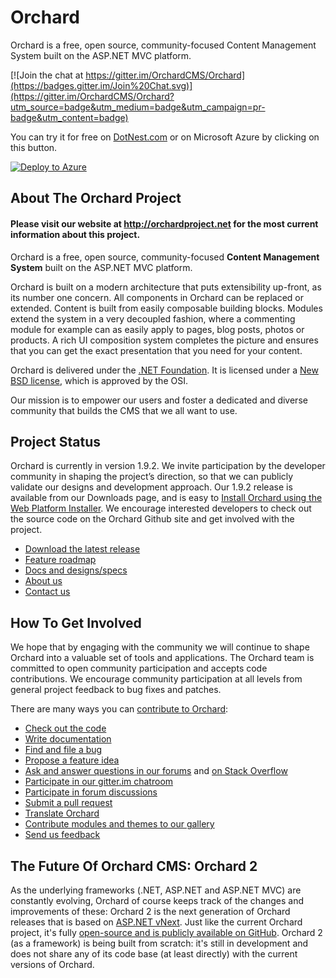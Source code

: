 # Orchard

Orchard is a free, open source, community-focused Content Management System built on the ASP.NET MVC platform.

[![Join the chat at https://gitter.im/OrchardCMS/Orchard](https://badges.gitter.im/Join%20Chat.svg)](https://gitter.im/OrchardCMS/Orchard?utm_source=badge&utm_medium=badge&utm_campaign=pr-badge&utm_content=badge)

You can try it for free on [DotNest.com](https://dotnest.com) or on Microsoft Azure by clicking on this button.

[![Deploy to Azure](https://azuredeploy.net/deploybutton.png)](https://portal.azure.com/#create/OutercurveFoundation.OrchardCMS.1.0.4)

## About The Orchard Project

#### Please visit our website at http://orchardproject.net for the most current information about this project.

Orchard is a free, open source, community-focused **Content Management System** built on the ASP.NET MVC platform.

Orchard is built on a modern architecture that puts extensibility up-front, as its number one concern. All components in Orchard can be replaced or extended. Content is built from easily composable building blocks. Modules extend the system in a very decoupled fashion, where a commenting module for example can as easily apply to pages, blog posts, photos or products. A rich UI composition system completes the picture and ensures that you can get the exact presentation that you need for your content.

Orchard is delivered under the [.NET Foundation](http://www.dotnetfoundation.org/orchard). It is licensed under a [New BSD license](http://www.opensource.org/licenses/bsd-license.php), which is approved by the OSI.

Our mission is to empower our users and foster a dedicated and diverse community that builds the CMS that we all want to use.

## Project Status

Orchard is currently in version 1.9.2. We invite participation by the developer community in shaping the project’s direction, so that we can publicly validate our designs and development approach. 
Our 1.9.2 release is available from our Downloads page, and is easy to [Install Orchard using the Web Platform Installer](http://docs.orchardproject.net/Documentation/Installing-Orchard). We encourage interested developers to check out the source code on the Orchard Github site and get involved with the project.

* [Download the latest release](https://github.com/OrchardCMS/Orchard/releases)
* [Feature roadmap](http://docs.orchardproject.net/Documentation/feature-roadmap)
* [Docs and designs/specs](http://www.orchardproject.net/docs)
* [About us](http://www.orchardproject.net/about)
* [Contact us](mailto:ofeedbk@microsoft.com)

## How To Get Involved

We hope that by engaging with the community we will continue to shape Orchard into a valuable set of tools and applications. The Orchard team is committed to open community participation and accepts code contributions.  We encourage community participation at all levels from general project feedback to bug fixes and patches.  

There are many ways you can [contribute to Orchard](http://orchardproject.net/contribution):

* [Check out the code](https://github.com/OrchardCMS/Orchard)
* [Write documentation](https://github.com/OrchardCMS/OrchardDoc)
* [Find and file a bug](https://github.com/OrchardCMS/Orchard/issues)
* [Propose a feature idea](http://orchard.uservoice.com)
* [Ask and answer questions in our forums](http://www.orchardproject.net/discussions) and [on Stack Overflow](http://stackoverflow.com/questions/tagged/orchardcms)
* [Participate in our gitter.im chatroom](https://gitter.im/OrchardCMS/Orchard)
* [Participate in forum discussions](http://orchard.codeplex.com/discussions)
* [Submit a pull request](http://docs.orchardproject.net/Documentation/Contributing-patches)
* [Translate Orchard](http://orchardproject.net/localize)
* [Contribute modules and themes to our gallery](http://gallery.orchardproject.net/)
* [Send us feedback](mailto:ofeedbk@microsoft.com)

## The Future Of Orchard CMS: Orchard 2

As the underlying frameworks (.NET, ASP.NET and ASP.NET MVC) are constantly evolving, Orchard of course keeps track of the changes and improvements of these: Orchard 2 is the next generation of Orchard releases that is based on [ASP.NET vNext](http://www.asp.net/vnext). Just like the current Orchard project, it's fully [open-source and is publicly available on GitHub](https://github.com/OrchardCMS/Orchard2). Orchard 2 (as a framework) is being built from scratch: it's still in development and does not share any of its code base (at least directly) with the current versions of Orchard.